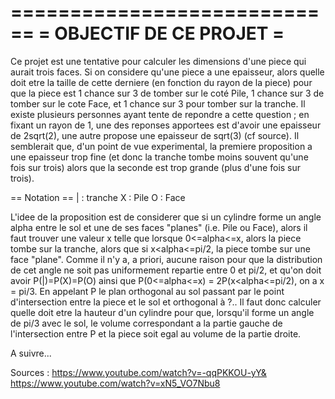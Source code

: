 ============================
=   OBJECTIF DE CE PROJET  =
============================

Ce projet est une tentative pour calculer les dimensions d'une piece qui aurait trois faces.
Si on considere qu'une piece a une epaisseur, alors quelle doit etre la taille de cette derniere (en fonction du rayon de la piece) pour que la piece est 1 chance sur 3 de tomber sur le coté Pile, 1 chance sur 3 de tomber sur le cote Face, et 1 chance sur 3 pour tomber sur la tranche.
Il existe plusieurs personnes ayant tente de repondre a cette question ; en fixant un rayon de 1, une des reponses apportees est d'avoir une epaisseur de 2sqrt(2), une autre propose une epaisseur de sqrt(3) (cf source). 
Il semblerait que, d'un point de vue experimental, la premiere proposition a une epaisseur trop fine (et donc la tranche tombe moins souvent qu'une fois sur trois) alors que la seconde est trop grande (plus d'une fois sur trois).

== Notation ==
| : tranche 
X : Pile
O : Face

L'idee de la proposition est de considerer que si un cylindre forme un angle alpha entre le sol et une de ses faces "planes" (i.e. Pile ou Face), alors il faut trouver une valeur x telle que lorsque 0<=alpha<=x, alors la piece tombe sur la tranche, alors que si x<alpha<=pi/2, la piece tombe sur une face "plane". 
Comme il n'y a, a priori, aucune raison pour que la distribution de cet angle ne soit pas uniformement repartie entre 0 et pi/2, et qu'on doit avoir P(|)=P(X)=P(O) ainsi que P(0<=alpha<=x) = 2P(x<alpha<=pi/2), on a x = pi/3.
En appelant P le plan orthogonal au sol passant par le point d'intersection entre la piece et le sol et orthogonal à ?..
Il faut donc calculer quelle doit etre la hauteur d'un cylindre pour que, lorsqu'il forme un angle de pi/3 avec le sol, le volume correspondant a la partie gauche de l'intersection entre P et la piece soit egal au volume de la partie droite.

A suivre...

Sources : 
https://www.youtube.com/watch?v=-qqPKKOU-yY&
https://www.youtube.com/watch?v=xN5_VO7Nbu8

